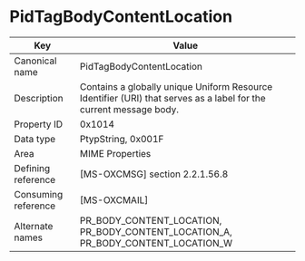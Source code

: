 # PidTagBodyContentLocation

| Key | Value |
|---|---|
| Canonical name | PidTagBodyContentLocation |
| Description | Contains a globally unique Uniform Resource Identifier (URI) that serves as a label for the current message body. |
| Property ID | 0x1014 |
| Data type | PtypString, 0x001F |
| Area | MIME Properties |
| Defining reference | [MS-OXCMSG] section 2.2.1.56.8 |
| Consuming reference | [MS-OXCMAIL] |
| Alternate names | PR_BODY_CONTENT_LOCATION, PR_BODY_CONTENT_LOCATION_A, PR_BODY_CONTENT_LOCATION_W |

